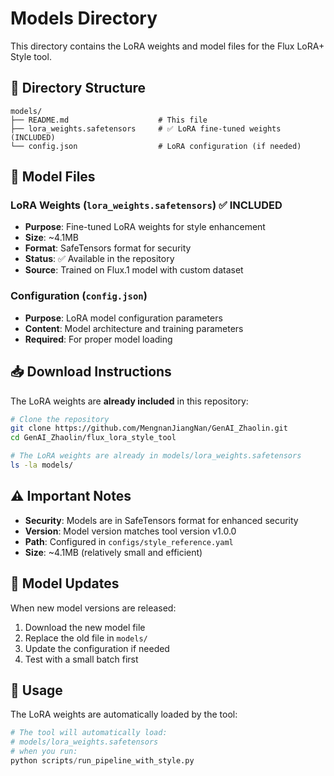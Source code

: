 # Models Directory

This directory contains the LoRA weights and model files for the Flux LoRA+ Style tool.

## 📁 Directory Structure

```
models/
├── README.md                    # This file
├── lora_weights.safetensors     # ✅ LoRA fine-tuned weights (INCLUDED)
└── config.json                  # LoRA configuration (if needed)
```

## 🔧 Model Files

### LoRA Weights (`lora_weights.safetensors`) ✅ INCLUDED
- **Purpose**: Fine-tuned LoRA weights for style enhancement
- **Size**: ~4.1MB
- **Format**: SafeTensors format for security
- **Status**: ✅ Available in the repository
- **Source**: Trained on Flux.1 model with custom dataset

### Configuration (`config.json`)
- **Purpose**: LoRA model configuration parameters
- **Content**: Model architecture and training parameters
- **Required**: For proper model loading

## 📥 Download Instructions

The LoRA weights are **already included** in this repository:

```bash
# Clone the repository
git clone https://github.com/MengnanJiangNan/GenAI_Zhaolin.git
cd GenAI_Zhaolin/flux_lora_style_tool

# The LoRA weights are already in models/lora_weights.safetensors
ls -la models/
```

## ⚠️ Important Notes

- **Security**: Models are in SafeTensors format for enhanced security
- **Version**: Model version matches tool version v1.0.0
- **Path**: Configured in `configs/style_reference.yaml`
- **Size**: ~4.1MB (relatively small and efficient)

## 🔄 Model Updates

When new model versions are released:
1. Download the new model file
2. Replace the old file in `models/`
3. Update the configuration if needed
4. Test with a small batch first

## 🎯 Usage

The LoRA weights are automatically loaded by the tool:

```python
# The tool will automatically load:
# models/lora_weights.safetensors
# when you run:
python scripts/run_pipeline_with_style.py
```

